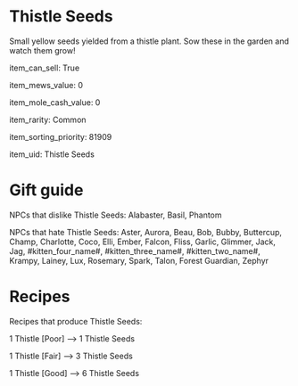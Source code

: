 # Thistle Seeds

Small yellow seeds yielded from a thistle plant. Sow these in the garden and watch them grow!

item_can_sell: True

item_mews_value: 0

item_mole_cash_value: 0

item_rarity: Common

item_sorting_priority: 81909

item_uid: Thistle Seeds

# Gift guide

NPCs that dislike Thistle Seeds: Alabaster, Basil, Phantom

NPCs that hate Thistle Seeds: Aster, Aurora, Beau, Bob, Bubby, Buttercup, Champ, Charlotte, Coco, Elli, Ember, Falcon, Fliss, Garlic, Glimmer, Jack, Jag, #kitten_four_name#, #kitten_three_name#, #kitten_two_name#, Krampy, Lainey, Lux, Rosemary, Spark, Talon, Forest Guardian, Zephyr

# Recipes

Recipes that produce Thistle Seeds:

1 Thistle [Poor] --> 1 Thistle Seeds

1 Thistle [Fair] --> 3 Thistle Seeds

1 Thistle [Good] --> 6 Thistle Seeds